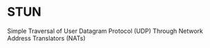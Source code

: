 # STUN
Simple Traversal of User Datagram Protocol (UDP) Through Network Address Translators (NATs) 
